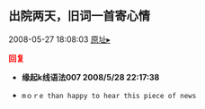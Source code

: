 ## 出院两天，旧词一首寄心情
2008-05-27 18:08:03
[原址▸](http://www.fxgan.com/chan_time/2008_01_06/1007.htm)





**<font color='red'>回复</font>**


- **缘起k线语法007 2008/5/28 22:17:38**
- ```
  mｏｒe than happy to hear this piece of news
  ```
